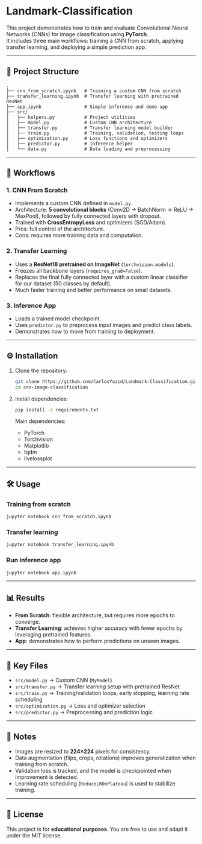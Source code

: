 # Landmark-Classification

This project demonstrates how to train and evaluate Convolutional Neural Networks (CNNs) for image classification using **PyTorch**.  
It includes three main workflows: training a CNN from scratch, applying transfer learning, and deploying a simple prediction app.

---

## 📂 Project Structure

```
.
├── cnn_from_scratch.ipynb   # Training a custom CNN from scratch
├── transfer_learning.ipynb  # Transfer learning with pretrained ResNet
├── app.ipynb                # Simple inference and demo app
├── src/
│   ├── helpers.py           # Project utilities
│   ├── model.py             # Custom CNN architecture
│   ├── transfer.py          # Transfer learning model builder
│   ├── train.py             # Training, validation, testing loops
│   ├── optimization.py      # Loss functions and optimizers
│   ├── predictor.py         # Inference helper
│   └── data.py              # Data loading and preprocessing
```

---

## 🚀 Workflows

### 1. CNN From Scratch
- Implements a custom CNN defined in `model.py`.
- Architecture: **5 convolutional blocks** (Conv2D → BatchNorm → ReLU → MaxPool), followed by fully connected layers with dropout.
- Trained with **CrossEntropyLoss** and optimizers (SGD/Adam).
- Pros: full control of the architecture.  
- Cons: requires more training data and computation.

### 2. Transfer Learning
- Uses a **ResNet18 pretrained on ImageNet** (`torchvision.models`).
- Freezes all backbone layers (`requires_grad=False`).
- Replaces the final fully connected layer with a custom linear classifier for our dataset (50 classes by default).
- Much faster training and better performance on small datasets.

### 3. Inference App
- Loads a trained model checkpoint.
- Uses `predictor.py` to preprocess input images and predict class labels.
- Demonstrates how to move from training to deployment.

---

## ⚙️ Installation

1. Clone the repository:
   ```bash
   git clone https://github.com/CarlosYazid/Landmark-Classification.git
   cd cnn-image-classification
   ```

2. Install dependencies:
   ```bash
   pip install -r requirements.txt
   ```

   Main dependencies:
   - PyTorch
   - Torchvision
   - Matplotlib
   - tqdm
   - livelossplot

---

## 🛠 Usage

### Training from scratch
```bash
jupyter notebook cnn_from_scratch.ipynb
```

### Transfer learning
```bash
jupyter notebook transfer_learning.ipynb
```

### Run inference app
```bash
jupyter notebook app.ipynb
```

---

## 📊 Results
- **From Scratch**: flexible architecture, but requires more epochs to converge.
- **Transfer Learning**: achieves higher accuracy with fewer epochs by leveraging pretrained features.
- **App**: demonstrates how to perform predictions on unseen images.

---

## 🔬 Key Files

- `src/model.py` → Custom CNN (`MyModel`)  
- `src/transfer.py` → Transfer learning setup with pretrained ResNet  
- `src/train.py` → Training/validation loops, early stopping, learning rate scheduling  
- `src/optimization.py` → Loss and optimizer selection  
- `src/predictor.py` → Preprocessing and prediction logic  

---

## 📌 Notes
- Images are resized to **224×224** pixels for consistency.  
- Data augmentation (flips, crops, rotations) improves generalization when training from scratch.  
- Validation loss is tracked, and the model is checkpointed when improvement is detected.  
- Learning rate scheduling (`ReduceLROnPlateau`) is used to stabilize training.

---

## 📖 License
This project is for **educational purposes**. You are free to use and adapt it under the MIT license.
